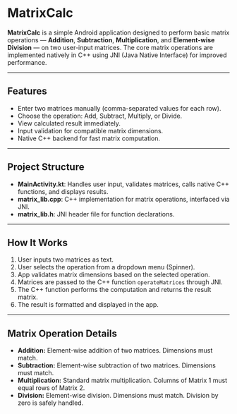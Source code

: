 <!DOCTYPE html>
<html lang="en">
<head>
    <meta charset="UTF-8">
    <title>MatrixCalc - Project README</title>
</head>
<body>

<h1>MatrixCalc</h1>

<p><strong>MatrixCalc</strong> is a simple Android application designed to perform basic matrix operations — <strong>Addition</strong>, <strong>Subtraction</strong>, <strong>Multiplication</strong>, and <strong>Element-wise Division</strong> — on two user-input matrices. The core matrix operations are implemented natively in C++ using JNI (Java Native Interface) for improved performance.</p>

<hr>

<h2>Features</h2>
<ul>
    <li>Enter two matrices manually (comma-separated values for each row).</li>
    <li>Choose the operation: Add, Subtract, Multiply, or Divide.</li>
    <li>View calculated result immediately.</li>
    <li>Input validation for compatible matrix dimensions.</li>
    <li>Native C++ backend for fast matrix computation.</li>
</ul>

<hr>

<h2>Project Structure</h2>
<ul>
    <li><strong>MainActivity.kt</strong>: Handles user input, validates matrices, calls native C++ functions, and displays results.</li>
    <li><strong>matrix_lib.cpp</strong>: C++ implementation for matrix operations, interfaced via JNI.</li>
    <li><strong>matrix_lib.h</strong>: JNI header file for function declarations.</li>
</ul>

<hr>

<h2>How It Works</h2>
<ol>
    <li>User inputs two matrices as text.</li>
    <li>User selects the operation from a dropdown menu (Spinner).</li>
    <li>App validates matrix dimensions based on the selected operation.</li>
    <li>Matrices are passed to the C++ function <code>operateMatrices</code> through JNI.</li>
    <li>The C++ function performs the computation and returns the result matrix.</li>
    <li>The result is formatted and displayed in the app.</li>
</ol>

<hr>

<h2>Matrix Operation Details</h2>
<ul>
    <li><strong>Addition:</strong> Element-wise addition of two matrices. Dimensions must match.</li>
    <li><strong>Subtraction:</strong> Element-wise subtraction of two matrices. Dimensions must match.</li>
    <li><strong>Multiplication:</strong> Standard matrix multiplication. Columns of Matrix 1 must equal rows of Matrix 2.</li>
    <li><strong>Division:</strong> Element-wise division. Dimensions must match. Division by zero is safely handled.</li>
</ul>



</body>
</html>
